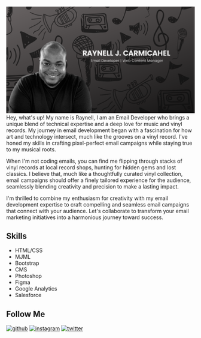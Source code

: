 ![](https://github.com/RaynellJamal/RaynellJamal/blob/main/banner.png)
Hey, what's up! My name is Raynell, I am an Email Developer who brings a unique blend of technical expertise and a deep love for music and vinyl records. My journey in email development began with a fascination for how art and technology intersect, much like the grooves on a vinyl record. I've honed my skills in crafting pixel-perfect email campaigns while staying true to my musical roots.

When I'm not coding emails, you can find me flipping through stacks of vinyl records at local record shops, hunting for hidden gems and lost classics. I believe that, much like a thoughtfully curated vinyl collection, email campaigns should offer a finely tailored experience for the audience, seamlessly blending creativity and precision to make a lasting impact.

I'm thrilled to combine my enthusiasm for creativity with my email development expertise to craft compelling and seamless email campaigns that connect with your audience. Let's collaborate to transform your email marketing initiatives into a harmonious journey toward success.





## Skills
* HTML/CSS
* MJML
* Bootstrap
* CMS
* Photoshop
* Figma
* Google Analytics
* Salesforce


## Follow Me
[<img src='https://cdn.jsdelivr.net/npm/simple-icons@3.0.1/icons/github.svg' alt='github' height='40'>](https://github.com/RaynellJamal)  [<img src='https://cdn.jsdelivr.net/npm/simple-icons@3.0.1/icons/instagram.svg' alt='instagram' height='40'>](https://www.instagram.com/Raynell.dev/)  [<img src='https://cdn.jsdelivr.net/npm/simple-icons@3.0.1/icons/twitter.svg' alt='twitter' height='40'>](https://twitter.com/RaynellJamal)
